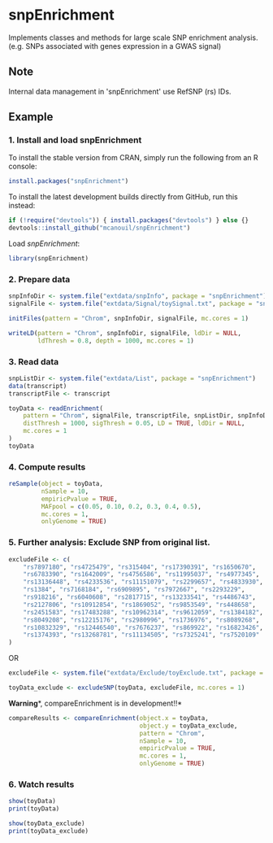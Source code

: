 snpEnrichment
=============

Implements classes and methods for large scale SNP enrichment analysis.
(e.g. SNPs associated with genes expression in a GWAS signal)

## Note
Internal data management in 'snpEnrichment' use RefSNP (rs) IDs.



## Example
### 1. Install and load snpEnrichment
To install the stable version from CRAN, simply run the following from an R console:
```r
install.packages("snpEnrichment")
```
To install the latest development builds directly from GitHub, run this instead:
```r
if (!require("devtools")) { install.packages("devtools") } else {}
devtools::install_github("mcanouil/snpEnrichment")
```
Load *snpEnrichment*:
```r
library(snpEnrichment)
```

### 2. Prepare data
```r
snpInfoDir <- system.file("extdata/snpInfo", package = "snpEnrichment")
signalFile <- system.file("extdata/Signal/toySignal.txt", package = "snpEnrichment")

initFiles(pattern = "Chrom", snpInfoDir, signalFile, mc.cores = 1)

writeLD(pattern = "Chrom", snpInfoDir, signalFile, ldDir = NULL,
        ldThresh = 0.8, depth = 1000, mc.cores = 1)
```

### 3. Read data
```r
snpListDir <- system.file("extdata/List", package = "snpEnrichment")
data(transcript)
transcriptFile <- transcript

toyData <- readEnrichment(
    pattern = "Chrom", signalFile, transcriptFile, snpListDir, snpInfoDir,
    distThresh = 1000, sigThresh = 0.05, LD = TRUE, ldDir = NULL,
    mc.cores = 1
)
toyData
```

### 4. Compute results
```r
reSample(object = toyData,
         nSample = 10,
         empiricPvalue = TRUE,
         MAFpool = c(0.05, 0.10, 0.2, 0.3, 0.4, 0.5),
         mc.cores = 1,
         onlyGenome = TRUE)
```


### 5. Further analysis: Exclude SNP from original list.
```r
excludeFile <- c(
    "rs7897180", "rs4725479", "rs315404", "rs17390391", "rs1650670",
    "rs6783390", "rs1642009", "rs4756586", "rs11995037", "rs4977345",
    "rs13136448", "rs4233536", "rs11151079", "rs2299657", "rs4833930",
    "rs1384", "rs7168184", "rs6909895", "rs7972667", "rs2293229",
    "rs918216", "rs6040608", "rs2817715", "rs13233541", "rs4486743",
    "rs2127806", "rs10912854", "rs1869052", "rs9853549", "rs448658",
    "rs2451583", "rs17483288", "rs10962314", "rs9612059", "rs1384182",
    "rs8049208", "rs12215176", "rs2980996", "rs1736976", "rs8089268",
    "rs10832329", "rs12446540", "rs7676237", "rs869922", "rs16823426",
    "rs1374393", "rs13268781", "rs11134505", "rs7325241", "rs7520109"
)
```
OR
```r
excludeFile <- system.file("extdata/Exclude/toyExclude.txt", package = "snpEnrichment")
```

```r
toyData_exclude <- excludeSNP(toyData, excludeFile, mc.cores = 1)
```
**Warning***, compareEnrichment is in development!!*
```r
compareResults <- compareEnrichment(object.x = toyData,
                                    object.y = toyData_exclude,
                                    pattern = "Chrom",
                                    nSample = 10,
                                    empiricPvalue = TRUE,
                                    mc.cores = 1,
                                    onlyGenome = TRUE)
```

### 6. Watch results
```r
show(toyData)
print(toyData)

show(toyData_exclude)
print(toyData_exclude)
```
